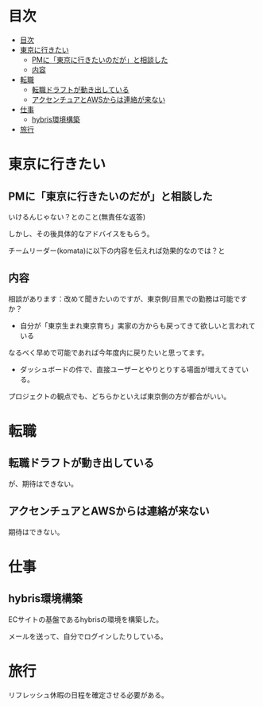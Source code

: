 

# 目次

- [目次](#目次)
- [東京に行きたい](#東京に行きたい)
  - [PMに「東京に行きたいのだが」と相談した](#pmに東京に行きたいのだがと相談した)
  - [内容](#内容)
- [転職](#転職)
  - [転職ドラフトが動き出している](#転職ドラフトが動き出している)
  - [アクセンチュアとAWSからは連絡が来ない](#アクセンチュアとawsからは連絡が来ない)
- [仕事](#仕事)
  - [hybris環境構築](#hybris環境構築)
- [旅行](#旅行)


# 東京に行きたい


## PMに「東京に行きたいのだが」と相談した

いけるんじゃない？とのこと(無責任な返答)

しかし、その後具体的なアドバイスをもらう。

チームリーダー(komata)に以下の内容を伝えれば効果的なのでは？と


## 内容

相談があります：改めて聞きたいのですが、東京側/目黒での勤務は可能ですか？

- 自分が「東京生まれ東京育ち」実家の方からも戻ってきて欲しいと言われている

なるべく早めで可能であれば今年度内に戻りたいと思ってます。

- ダッシュボードの件で、直接ユーザーとやりとりする場面が増えてきている。

プロジェクトの観点でも、どちらかといえば東京側の方が都合がいい。


# 転職


## 転職ドラフトが動き出している

が、期待はできない。


## アクセンチュアとAWSからは連絡が来ない

期待はできない。


# 仕事

## hybris環境構築

ECサイトの基盤であるhybrisの環境を構築した。

メールを送って、自分でログインしたりしている。


# 旅行

リフレッシュ休暇の日程を確定させる必要がある。





